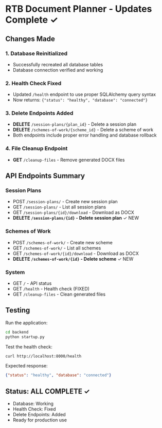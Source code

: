 # RTB Document Planner - Updates Complete ✓

## Changes Made

### 1. Database Reinitialized
- Successfully recreated all database tables
- Database connection verified and working

### 2. Health Check Fixed
- Updated `/health` endpoint to use proper SQLAlchemy query syntax
- Now returns: `{"status": "healthy", "database": "connected"}`

### 3. Delete Endpoints Added
- **DELETE** `/session-plans/{plan_id}` - Delete a session plan
- **DELETE** `/schemes-of-work/{scheme_id}` - Delete a scheme of work
- Both endpoints include proper error handling and database rollback

### 4. File Cleanup Endpoint
- **GET** `/cleanup-files` - Remove generated DOCX files

## API Endpoints Summary

### Session Plans
- POST `/session-plans/` - Create new session plan
- GET `/session-plans/` - List all session plans
- GET `/session-plans/{id}/download` - Download as DOCX
- **DELETE `/session-plans/{id}` - Delete session plan** ✓ NEW

### Schemes of Work
- POST `/schemes-of-work/` - Create new scheme
- GET `/schemes-of-work/` - List all schemes
- GET `/schemes-of-work/{id}/download` - Download as DOCX
- **DELETE `/schemes-of-work/{id}` - Delete scheme** ✓ NEW

### System
- GET `/` - API status
- GET `/health` - Health check (FIXED)
- GET `/cleanup-files` - Clean generated files

## Testing

Run the application:
```bash
cd backend
python startup.py
```

Test the health check:
```bash
curl http://localhost:8000/health
```

Expected response:
```json
{"status": "healthy", "database": "connected"}
```

## Status: ALL COMPLETE ✓
- Database: Working
- Health Check: Fixed
- Delete Endpoints: Added
- Ready for production use
